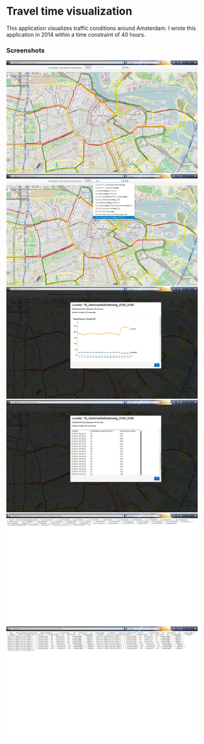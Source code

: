 Travel time visualization
====================

This application visualizes traffic conditions around Amsterdam.
I wrote this application in 2014 within a time constraint of 40 hours.

### Screenshots

![](./screenshots/traffic-1.jpg?raw=true)
![](./screenshots/traffic-2.jpg?raw=true)
![](./screenshots/traffic-3.jpg?raw=true)
![](./screenshots/traffic-4.jpg?raw=true)
![](./screenshots/traffic-5.jpg?raw=true)
![](./screenshots/traffic-6.jpg?raw=true)
